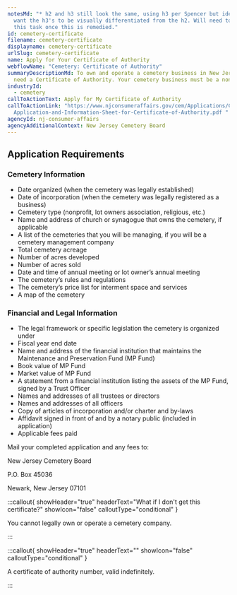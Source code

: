 ```yaml
---
notesMd: "* h2 and h3 still look the same, using h3 per Spencer but ideally we
  want the h3's to be visually differentiated from the h2. Will need to update
  this task once this is remedied."
id: cemetery-certificate
filename: cemetery-certificate
displayname: cemetery-certificate
urlSlug: cemetery-certificate
name: Apply for Your Certificate of Authority
webflowName: "Cemetery: Certificate of Authority"
summaryDescriptionMd: To own and operate a cemetery business in New Jersey, you
  need a Certificate of Authority. Your cemetery business must be a nonprofit.
industryId:
  - cemetery
callToActionText: Apply for My Certificate of Authority
callToActionLink: "https://www.njconsumeraffairs.gov/cem/Applications/Cemetery-\
  Application-and-Information-Sheet-for-Certificate-of-Authority.pdf "
agencyId: nj-consumer-affairs
agencyAdditionalContext: New Jersey Cemetery Board
---
```

## Application Requirements

### Cemetery Information 

* Date organized (when the cemetery was legally established)
* Date of incorporation (when the cemetery was legally registered as a business)
* Cemetery type (nonprofit, lot owners association, religious, etc.)
* Name and address of church or synagogue that owns the cemetery, if applicable
* A list of the cemeteries that you will be managing, if you will be a cemetery management company
* Total cemetery acreage
* Number of acres developed
* Number of acres sold
* Date and time of annual meeting or lot owner’s annual meeting
* The cemetery’s rules and regulations
* The cemetery’s price list for interment space and services
* A map of the cemetery

### Financial and Legal Information

* The legal framework or specific legislation the cemetery is organized under
* Fiscal year end date
* Name and address of the financial institution that maintains the Maintenance and Preservation Fund (MP Fund)
* Book value of MP Fund
* Market value of MP Fund
* A statement from a financial institution listing the assets of the MP Fund, signed by a Trust Officer
* Names and addresses of all trustees or directors
* Names and addresses of all officers
* Copy of articles of incorporation and/or charter and by-laws
* Affidavit signed in front of and by a notary public (included in application)
* Applicable fees paid

Mail your completed application and any fees to: 

New Jersey Cemetery Board

P.O. Box 45036

Newark, New Jersey 07101 

:::callout{ showHeader="true" headerText="What if I don't get this certificate?" showIcon="false" calloutType="conditional" }

You cannot legally own or operate a cemetery company.

:::

:::callout{ showHeader="true" headerText="" showIcon="false" calloutType="conditional" }

A certificate of authority number, valid indefinitely.

:::